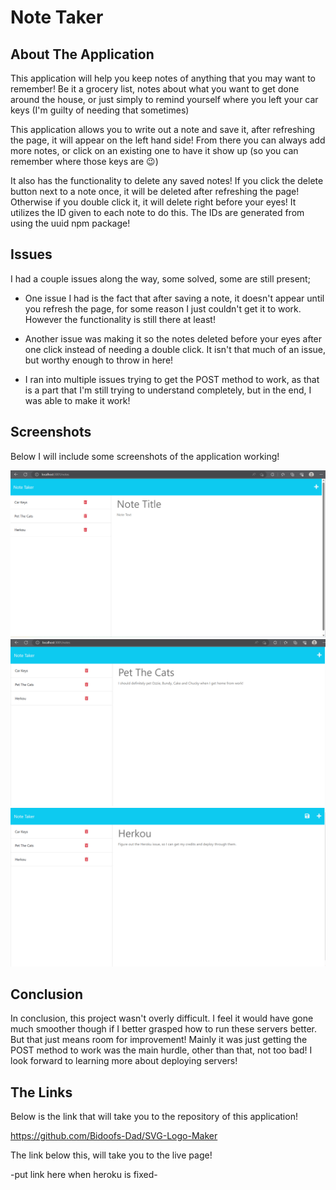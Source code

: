 # Note Taker

## About The Application

This application will help you keep notes of anything that you may want to remember! Be it a grocery list, notes about what you want to get done around the house, or just simply to remind yourself where you left your car keys (I'm guilty of needing that sometimes)

This application allows you to write out a note and save it, after refreshing the page, it will appear on the left hand side! From there you can always add more notes, or click on an existing one to have it show up (so you can remember where those keys are 😉)

It also has the functionality to delete any saved notes! If you click the delete button next to a note once, it will be deleted after refreshing the page! Otherwise if you double click it, it will delete right before your eyes! It utilizes the ID given to each note to do this. The IDs are generated from using the uuid npm package!

## Issues

I had a couple issues along the way, some solved, some are still present;

* One issue I had is the fact that after saving a note, it doesn't appear until you refresh the page, for some reason I just couldn't get it to work. However the functionality is still there at least!

* Another issue was making it so the notes deleted before your eyes after one click instead of needing a double click. It isn't that much of an issue, but worthy enough to throw in here!

* I ran into multiple issues trying to get the POST method to work, as that is a part that I'm still trying to understand completely, but in the end, I was able to make it work!

## Screenshots

Below I will include some screenshots of the application working!

![Note Taker](./assets/Screenshot%201.png)
![Note Taker](./assets/Screenshot%202.png)
![Note Taker](./assets/Screenshot%203.png)


## Conclusion

In conclusion, this project wasn't overly difficult. I feel it would have gone much smoother though if I better grasped how to run these servers better. But that just means room for improvement! Mainly it was just getting the POST method to work was the main hurdle, other than that, not too bad! I look forward to learning more about deploying servers!

## The Links

Below is the link that will take you to the repository of this application!

https://github.com/Bidoofs-Dad/SVG-Logo-Maker

The link below this, will take you to the live page!

-put link here when heroku is fixed-